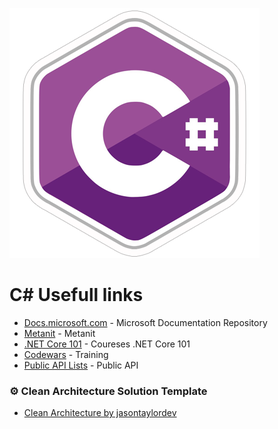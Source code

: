 ![Иллюстрация к проекту](https://github.com/Hamidalion/RepoPicture/blob/master/C.png)

# C# Usefull links 

- [Docs.microsoft.com](https://docs.microsoft.com/ru-ru/dotnet) - Microsoft Documentation Repository
- [Metanit](https://metanit.com/sharp) - Metanit
- [.NET Core 101](https://www.youtube.com/channel/UCvtT19MZW8dq5Wwfu6B0oxw/playlists) - Coureses  .NET Core 101
- [Codewars](https://www.codewars.com) - Training
- [Public API Lists](https://github.com/public-api-lists/public-api-lists) - Public API

### ⚙️ Clean Architecture Solution Template
- [Clean Architecture by jasontaylordev](https://github.com/jasontaylordev/CleanArchitecture)
